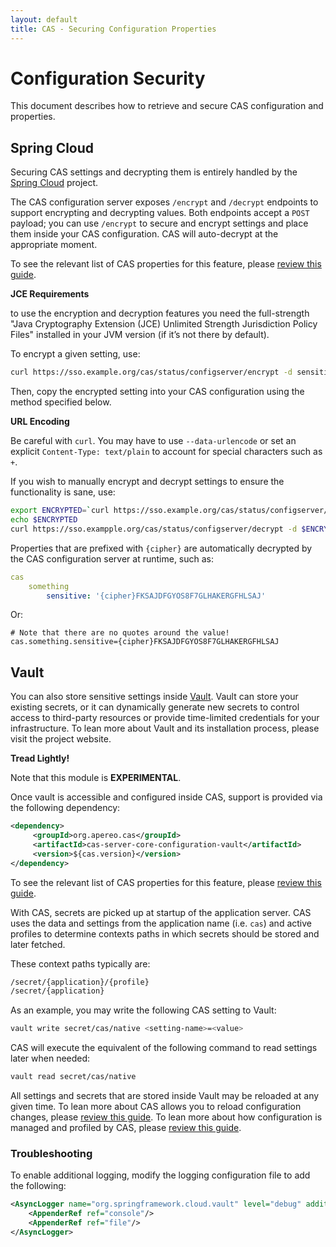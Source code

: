 ```yaml
---
layout: default
title: CAS - Securing Configuration Properties
---
```


# Configuration Security

This document describes how to retrieve and secure CAS configuration and properties. 

## Spring Cloud

Securing CAS settings and decrypting them is entirely handled by the [Spring Cloud](https://github.com/spring-cloud/spring-cloud-config) project.

The CAS configuration server exposes `/encrypt` and `/decrypt` endpoints to support encrypting and decrypting values.
Both endpoints accept a `POST` payload; you can use `/encrypt` to secure and encrypt settings and place them inside your CAS configuration. 
CAS will auto-decrypt at the appropriate moment.

To see the relevant list of CAS properties for this feature, please [review this guide](Configuration-Properties.html).

<div class="alert alert-warning"><strong>JCE Requirements</strong><p>to use the encryption and decryption 
features you need the full-strength "Java Cryptography Extension (JCE) Unlimited Strength Jurisdiction Policy Files" 
installed in your JVM version (if it’s not there by default).</p></div>

To encrypt a given setting, use:

```bash
curl https://sso.example.org/cas/status/configserver/encrypt -d sensitiveValue
```

Then, copy the encrypted setting into your CAS configuration using the method specified below.

<div class="alert alert-warning"><strong>URL Encoding</strong><p>Be careful with <code>curl</code>.
You may have to use <code>--data-urlencode</code> or set an explicit <code>Content-Type: text/plain</code>
to account for special characters such as <code>+</code>.</p></div>

If you wish to manually encrypt and decrypt settings to ensure the functionality is sane, use:

```bash
export ENCRYPTED=`curl https://sso.example.org/cas/status/configserver/encrypt -d sensitiveValue | python -c 'import sys,urllib;print urllib.quote(sys.stdin.read().strip())'`
echo $ENCRYPTED
curl https://sso.exampple.org/cas/status/configserver/decrypt -d $ENCRYPTED | python -c 'import sys,urllib;print urllib.quote(sys.stdin.read().strip())'
```

Properties that are prefixed with `{cipher}` are automatically decrypted by the CAS configuration server at runtime, such as:

```yml
cas
    something
        sensitive: '{cipher}FKSAJDFGYOS8F7GLHAKERGFHLSAJ'
```

Or:

```properties
# Note that there are no quotes around the value!
cas.something.sensitive={cipher}FKSAJDFGYOS8F7GLHAKERGFHLSAJ
```

## Vault

You can also store sensitive settings inside [Vault](https://www.vaultproject.io/). 
Vault can store your existing secrets, or it can dynamically generate new secrets 
to control access to third-party resources or provide time-limited credentials for your infrastructure. 
To lean more about Vault and its installation process, please visit the project website.

<div class="alert alert-warning"><strong>Tread Lightly!</strong><p>Note that this module is <strong>EXPERIMENTAL</strong>.</p></div>

Once vault is accessible and configured inside CAS, support is provided via the following dependency:
                                                    
```xml
<dependency>
     <groupId>org.apereo.cas</groupId>
     <artifactId>cas-server-core-configuration-vault</artifactId>
     <version>${cas.version}</version>
</dependency>
```

To see the relevant list of CAS properties for this feature, please [review this guide](Configuration-Properties.html).

With CAS, secrets are picked up at startup of the application server. CAS uses the data and settings
from the application name (i.e. `cas`) and active profiles to determine contexts paths in 
which secrets should be stored and later fetched.

These context paths typically are:

```bash
/secret/{application}/{profile}
/secret/{application}
```

As an example, you may write the following CAS setting to Vault:

```bash
vault write secret/cas/native <setting-name>=<value>
```

CAS will execute the equivalent of the following command to read settings later when needed:

```bash
vault read secret/cas/native
```

All settings and secrets that are stored inside Vault may be reloaded at any given time. 
To lean more about CAS allows you to reload configuration changes, please [review this guide](Configuration-Management-Reload.html).
To lean more about how configuration is managed and profiled by CAS, please [review this guide](Configuration-Management.html).

### Troubleshooting

To enable additional logging, modify the logging configuration file to add the following:

```xml
<AsyncLogger name="org.springframework.cloud.vault" level="debug" additivity="false">
    <AppenderRef ref="console"/>
    <AppenderRef ref="file"/>
</AsyncLogger>
```

